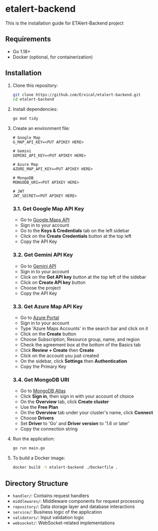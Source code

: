 # etalert-backend

This is the installation guide for ETAlert-Backend project

## Requirements
- Go 1.18+
- Docker (optional, for containerization)

## Installation

1. Clone this repository:
    ```bash
    git clone https://github.com/Erxical/etalert-backend.git
    cd etalert-backend
    ```

2. Install dependencies:
    ```bash
    go mod tidy
    ```

3. Create an environment file:
    ```env
    # Google Map
    G_MAP_API_KEY=<PUT APIKEY HERE>

    # Gemini
    GEMINI_API_KEY=<PUT APIKEY HERE>

    # Azure Map
    AZURE_MAP_API_KEY=<PUT APIKEY HERE>

    # MongoDB
    MONGODB_URI=<PUT APIKEY HERE>

    # JWT
    JWT_SECRET=<PUT APIKEY HERE>
    ```

   ### 3.1. Get Google Map API Key
   - Go to [Google Maps API](https://developers.google.com/maps)
   - Sign in to your account
   - Go to the **Keys & Credentials** tab on the left sidebar
   - Click on the **Create Credentials** button at the top left
   - Copy the API Key

   ### 3.2. Get Gemini API Key
   - Go to [Gemini API](https://aistudio.google.com/)
   - Sign in to your account
   - Click on the **Get API key** button at the top left of the sidebar
   - Click on **Create API key** button
   - Choose the project
   - Copy the API Key
  
   ### 3.3. Get Azure Map API Key
     - Go to [Azure Portal](https://portal.azure.com/#home)
     - Sign in to your account
     - Type 'Azure Maps Accounts' in the search bar and click on it
     - Click on the **Create** button
     - Choose Subscription, Resource group, name, and region
     - Check the agreement box at the bottom of the Basics tab
     - Click **Review + Create** then **Create**
     - Click on the account you just created
     - On the sidebar, click **Settings** then **Authentication**
     - Copy the Primary Key

    ### 3.4. Get MongoDB URI
     - Go to [MongoDB Atlas](https://www.mongodb.com/products/platform/atlas-database)
     - Click **Sign in**, then sign in with your account of choice
     - On the **Overview** tab, click **Create cluster**
     - Use the **Free Plan**
     - On the **Overview** tab under your cluster's name, click **Connect**
     - Choose **Drivers**
     - Set **Driver** to 'Go' and **Driver version** to '1.6 or later'
     - Copy the connection string

4. Run the application:
    ```bash
    go run main.go
    ```

5. To build a Docker image:
    ```bash
    docker build -t etalert-backend ./Dockerfile .
    ```

## Directory Structure
- `handler/`: Contains request handlers
- `middlewares/`: Middleware components for request processing
- `repository/`: Data storage layer and database interactions
- `service/`: Business logic of the application
- `validators/`: Input validation logic
- `websocket/`: WebSocket-related implementations

